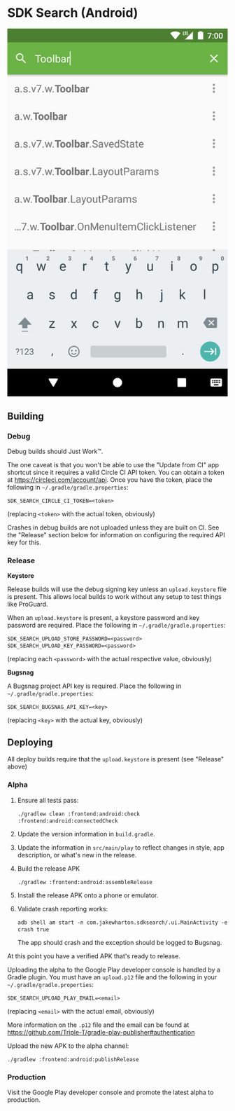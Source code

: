 SDK Search (Android)
====================

![](src/main/play/en-US/listing/phoneScreenshots/1.png)


Building
--------

### Debug

Debug builds should Just Work™.

The one caveat is that you won't be able to use the "Update from CI" app shortcut since it requires
a valid Circle CI API token. You can obtain a token at https://circleci.com/account/api. Once you
have the token, place the following in `~/.gradle/gradle.properties`:
```
SDK_SEARCH_CIRCLE_CI_TOKEN=<token>
```
(replacing `<token>` with the actual token, obviously)

Crashes in debug builds are not uploaded unless they are built on CI. See the "Release" section
below for information on configuring the required API key for this.


### Release

**Keystore**

Release builds will use the debug signing key unless an `upload.keystore` file is present. This
allows local builds to work without any setup to test things like ProGuard.

When an `upload.keystore` is present, a keystore password and key password are required. Place the
following in `~/.gradle/gradle.properties`:

```
SDK_SEARCH_UPLOAD_STORE_PASSWORD=<password>
SDK_SEARCH_UPLOAD_KEY_PASSWORD=<password>
```
(replacing each `<password>` with the actual respective value, obviously)

**Bugsnag**

A Bugsnag project API key is required. Place the following in `~/.gradle/gradle.properties`:
```
SDK_SEARCH_BUGSNAG_API_KEY=<key>
```
(replacing `<key>` with the actual key, obviously)


Deploying
---------

All deploy builds require that the `upload.keystore` is present (see "Release" above)

### Alpha

 1. Ensure all tests pass:
 
        ./gradlew clean :frontend:android:check :frontend:android:connectedCheck

 2. Update the version information in `build.gradle`.
 
 3. Update the information in `src/main/play` to reflect changes in style, app description, or
    what's new in the release.

 4. Build the release APK
 
        ./gradlew :frontend:android:assembleRelease
 
 5. Install the release APK onto a phone or emulator.
 
 6. Validate crash reporting works:
 
        adb shell am start -n com.jakewharton.sdksearch/.ui.MainActivity -e crash true
    
    The app should crash and the exception should be logged to Bugsnag.

At this point you have a verified APK that's ready to release.

Uploading the alpha to the Google Play developer console is handled by a Gradle plugin. You must
have an `upload.p12` file and the following in your `~/.gradle/gradle.properties`:

```
SDK_SEARCH_UPLOAD_PLAY_EMAIL=<email>
```
(replacing `<email>` with the actual email, obviously)

More information on the `.p12` file and the email can be found at
https://github.com/Triple-T/gradle-play-publisher#authentication

Upload the new APK to the alpha channel:

    ./gradlew :frontend:android:publishRelease




### Production

Visit the Google Play developer console and promote the latest alpha to production.
